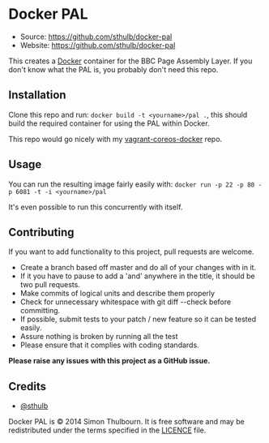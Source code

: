 # Docker PAL

 * Source: https://github.com/sthulb/docker-pal
 * Website: https://github.com/sthulb/docker-pal

This creates a [Docker](http://docker.io) container for the BBC Page Assembly
Layer. If you don't know what the PAL is, you probably don't need this repo.

## Installation

Clone this repo and run: `docker build -t <yourname>/pal .`, this should build
the required container for using the PAL within Docker.

This repo would go nicely with my
[vagrant-coreos-docker](https://github.com/sthulb/vagrant-coreos-docker) repo.


## Usage

You can run the resulting image fairly easily with: `docker run -p 22 -p 80 -p
6081 -t -i <yourname>/pal`

It's even possible to run this concurrently with itself.


## Contributing

If you want to add functionality to this project, pull requests are welcome.

 * Create a branch based off master and do all of your changes with in it.
 * If it you have to pause to add a 'and' anywhere in the title, it should be two pull requests.
 * Make commits of logical units and describe them properly
 * Check for unnecessary whitespace with git diff --check before committing.
 * If possible, submit tests to your patch / new feature so it can be tested easily.
 * Assure nothing is broken by running all the test
 * Please ensure that it complies with coding standards.

**Please raise any issues with this project as a GitHub issue.**


## Credits

 * [@sthulb](https://twitter.com/sthulb)

Docker PAL is © 2014 Simon Thulbourn. It is free software and may be redistributed under the terms
specified in the
[LICENCE](https://github.com/sthulb/docker-pal/tree/master/LICENCE) file.
